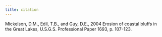 ```yaml
---
title: citation
---
```

Mickelson, D.M., Edil, T.B., and Guy, D.E., 2004
Erosion of coastal bluffs in the Great Lakes, U.S.G.S. Professional Paper 1693, p. 107-123.

